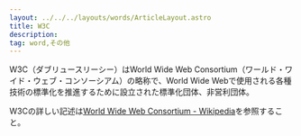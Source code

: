 ```yaml
---
layout: ../../../layouts/words/ArticleLayout.astro
title: W3C
description:
tag: word,その他
---
```


W3C（ダブリュースリーシー）はWorld Wide Web Consortium（ワールド・ワイド・ウェブ・コンソーシアム）の略称で、World Wide Webで使用される各種技術の標準化を推進するために設立された標準化団体、非営利団体。

W3Cの詳しい記述は[World Wide Web Consortium - Wikipedia](https://ja.wikipedia.org/wiki/World_Wide_Web_Consortium)を参照すること。
